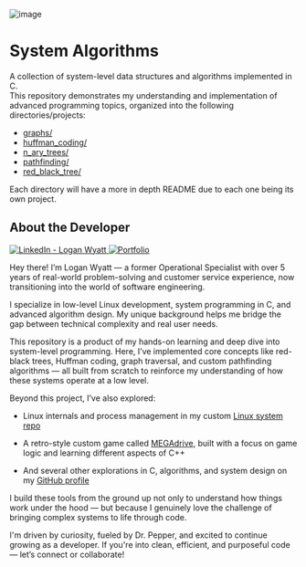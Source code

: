 ![image](https://github.com/user-attachments/assets/ea8b2675-bfff-49d3-98c8-3a541a7e4251)

# System Algorithms

A collection of system-level data structures and algorithms implemented in C.<br>
This repository demonstrates my understanding and implementation of advanced programming topics, organized into the following directories/projects:
- [graphs/](./graphs)
- [huffman_coding/](./huffman_coding)
- [n_ary_trees/](./n_ary_trees)
- [pathfinding/](./pathfinding)
- [red_black_tree/](./red_black_tree)

Each directory will have a more in depth README due to each one being its own project.

## About the Developer

[![LinkedIn - Logan Wyatt](https://img.shields.io/badge/LinkedIn_--_Logan_Wyatt-0072b1?link=https%3A%2F%2Fwww.linkedin.com%2Fin%2Flogan-wyatt%2F)
](https://www.linkedin.com/in/logan-wyatt/)
[![Portfolio](https://img.shields.io/badge/Portfolio-2ECC71?link=https%3A%2F%2Flrwyatt801.github.io%2F)](https://lrwyatt801.github.io/)

Hey there! I’m Logan Wyatt — a former Operational Specialist with over 5 years of real-world problem-solving and customer service experience, now transitioning into the world of software engineering.

I specialize in low-level Linux development, system programming in C, and advanced algorithm design. My unique background helps me bridge the gap between technical complexity and real user needs.

This repository is a product of my hands-on learning and deep dive into system-level programming. Here, I’ve implemented core concepts like red-black trees, Huffman coding, graph traversal, and custom pathfinding algorithms — all built from scratch to reinforce my understanding of how these systems operate at a low level.

Beyond this project, I’ve also explored:

- Linux internals and process management in my custom [Linux system repo](https://github.com/LRWyatt801/atlas-system_linux)

- A retro-style custom game called [MEGAdrive](https://github.com/DaveyCHaysIII/Megadrive), built with a focus on game logic and learning different aspects of C++

- And several other explorations in C, algorithms, and system design on my [GitHub profile](https://github.com/LRWyatt801)

I build these tools from the ground up not only to understand how things work under the hood — but because I genuinely love the challenge of bringing complex systems to life through code.

I'm driven by curiosity, fueled by Dr. Pepper, and excited to continue growing as a developer. If you're into clean, efficient, and purposeful code — let’s connect or collaborate!
